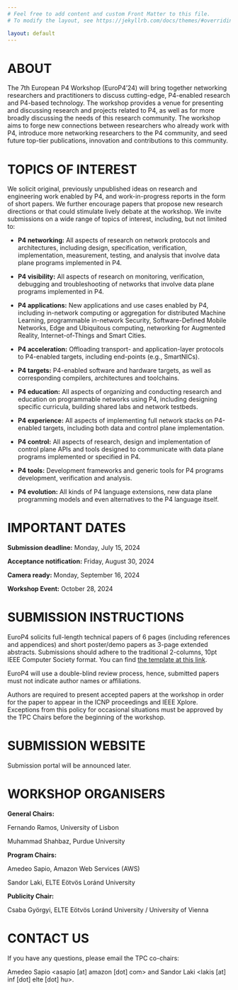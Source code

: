 ```yaml
---
# Feel free to add content and custom Front Matter to this file.
# To modify the layout, see https://jekyllrb.com/docs/themes/#overriding-theme-defaults

layout: default
---
```


# ABOUT

The 7th European P4 Workshop (EuroP4’24) will bring together networking researchers and practitioners to discuss cutting-edge, P4-enabled research and P4-based technology. The workshop provides a venue for presenting and discussing research and projects related to P4, as well as for more broadly discussing the needs of this research community. The workshop aims to forge new connections between researchers who already work with P4, introduce more networking researchers to the P4 community, and seed future top-tier publications, innovation and contributions to this community.


# TOPICS OF INTEREST

We solicit original, previously unpublished ideas on research and engineering work enabled by P4, and work-in-progress reports in the form of short papers. We further encourage papers that propose new research directions or that could stimulate lively debate at the workshop. We invite submissions on a wide range of topics of interest, including, but not limited to:

- **P4 networking:** All aspects of research on network protocols and architectures, including design, specification, verification, implementation, measurement, testing, and analysis that involve data plane programs implemented in P4.

- **P4 visibility:** All aspects of research on monitoring, verification, debugging and troubleshooting of networks that involve data plane programs implemented in P4.

- **P4 applications:** New applications and use cases enabled by P4, including in-network computing or aggregation for distributed Machine Learning, programmable in-network Security, Software-Defined Mobile Networks, Edge and Ubiquitous computing, networking for Augmented Reality, Internet-of-Things and Smart Cities.

- **P4 acceleration:** Offloading transport- and application-layer protocols to P4-enabled targets, including end-points (e.g., SmartNICs).

- **P4 targets:** P4-enabled software and hardware targets, as well as corresponding compilers, architectures and toolchains.

- **P4 education:** All aspects of organizing and conducting research and education on programmable networks using P4, including designing specific curricula, building shared labs and network testbeds.

- **P4 experience:** All aspects of implementing full network stacks on P4-enabled targets, including both data and control plane implementation.

- **P4 control:** All aspects of research, design and implementation of control plane APIs and tools designed to communicate with data plane programs implemented or specified in P4.

- **P4 tools:** Development frameworks and generic tools for P4 programs development, verification and analysis.

- **P4 evolution:** All kinds of P4 language extensions, new data plane programming models and even alternatives to the P4 language itself.

# IMPORTANT DATES

**Submission deadline:** Monday, July 15, 2024

**Acceptance notification:** Friday, August 30, 2024

**Camera ready:** Monday, September 16, 2024

**Workshop Event:** October 28, 2024

# SUBMISSION INSTRUCTIONS

EuroP4 solicits full-length technical papers of 6 pages (including references and appendices) and short poster/demo papers as 3-page extended abstracts. Submissions should adhere to the traditional 2-columns, 10pt IEEE Computer Society format. You can find [the template at this link](https://www.ieee.org/conferences/publishing/templates.html). 

EuroP4 will use a double-blind review process, hence, submitted papers must not indicate author names or affiliations.

Authors are required to present accepted papers at the workshop in order for the paper to appear in the ICNP proceedings and IEEE Xplore. Exceptions from this policy for occasional situations must be approved by the TPC Chairs before the beginning of the workshop.

# SUBMISSION WEBSITE

Submission portal will be announced later.

# WORKSHOP ORGANISERS

**General Chairs:**

Fernando Ramos, University of Lisbon

Muhammad Shahbaz, Purdue University

**Program Chairs:**

Amedeo Sapio, Amazon Web Services (AWS)

Sandor Laki, ELTE Eötvös Loránd University

**Publicity Chair:**

Csaba Györgyi, ELTE Eötvös Loránd University / University of Vienna

# CONTACT US

If you have any questions, please email the TPC co-chairs:

Amedeo Sapio <asapio [at] amazon [dot] com> and Sandor Laki <lakis [at] inf [dot] elte [dot] hu>.
